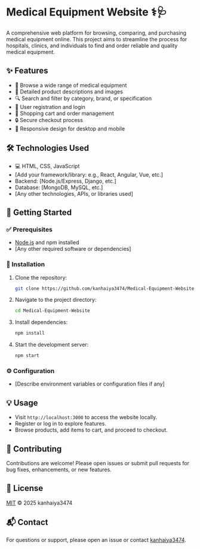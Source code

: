 # Medical Equipment Website ⚕️🩺

A comprehensive web platform for browsing, comparing, and purchasing medical equipment online. This project aims to streamline the process for hospitals, clinics, and individuals to find and order reliable and quality medical equipment.

## ✨ Features

- 🏥 Browse a wide range of medical equipment
- 📝 Detailed product descriptions and images
- 🔍 Search and filter by category, brand, or specification
- 👤 User registration and login
- 🛒 Shopping cart and order management
- 🔒 Secure checkout process
- 📱 Responsive design for desktop and mobile

## 🛠️ Technologies Used

- 💻 HTML, CSS, JavaScript
- [Add your framework/library: e.g., React, Angular, Vue, etc.]
- Backend: [Node.js/Express, Django, etc.]
- Database: [MongoDB, MySQL, etc.]
- [Any other technologies, APIs, or libraries used]

## 🚀 Getting Started

### ✅ Prerequisites

- [Node.js](https://nodejs.org/) and npm installed
- [Any other required software or dependencies]

### 📝 Installation

1. Clone the repository:
    ```bash
    git clone https://github.com/kanhaiya3474/Medical-Equipment-Website.git
    ```
2. Navigate to the project directory:
    ```bash
    cd Medical-Equipment-Website
    ```
3. Install dependencies:
    ```bash
    npm install
    ```
4. Start the development server:
    ```bash
    npm start
    ```

### ⚙️ Configuration

- [Describe environment variables or configuration files if any]

## 💡 Usage

- Visit `http://localhost:3000` to access the website locally.
- Register or log in to explore features.
- Browse products, add items to cart, and proceed to checkout.

## 🤝 Contributing

Contributions are welcome! Please open issues or submit pull requests for bug fixes, enhancements, or new features.

## 📄 License

[MIT](LICENSE) © 2025 kanhaiya3474

## 📬 Contact

For questions or support, please open an issue or contact [kanhaiya3474](https://github.com/kanhaiya3474).
